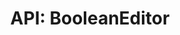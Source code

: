 ---
comment: "/**\n * A simple boolean editor\n *\n * @description Example:\n * <pre>\n * {\n *     \"myBoolean\": {\n *         \"label\": \"My boolean\",\n *         \"tabId\": \"content\",\n *         \"schemaId\": \"boolean\"\n *     }\n * }\n * </pre>\n *\n * @memberof HashBrown.Client.Views.Editors.FieldEditors\n */"
meta:
    range:
        - 343
        - 1482
    filename: BooleanEditor.js
    lineno: 21
    columnno: 0
    path: /home/mrzapp/Development/Web/hashbrown-cms/src/Client/Views/Editors/FieldEditors
    code:
        id: astnode100015470
        name: BooleanEditor
        type: ClassDeclaration
        paramnames:
            - params
classdesc: 'A simple boolean editor'
description: 'A simple boolean editor'
memberof: HashBrown.Client.Views.Editors.FieldEditors
name: BooleanEditor
longname: HashBrown.Client.Views.Editors.FieldEditors.BooleanEditor
kind: class
scope: static
params: []
methods:
    -
        comment: "/**\n     * Render this editor\n     */"
        meta:
            range:
                - 1027
                - 1480
            filename: BooleanEditor.js
            lineno: 51
            columnno: 4
            path: /home/mrzapp/Development/Web/hashbrown-cms/src/Client/Views/Editors/FieldEditors
            code:
                id: astnode100015549
                name: 'BooleanEditor#template'
                type: MethodDefinition
                paramnames: []
            vars:
                "": null
        description: 'Render this editor'
        name: template
        longname: 'HashBrown.Client.Views.Editors.FieldEditors.BooleanEditor#template'
        kind: function
        memberof: HashBrown.Client.Views.Editors.FieldEditors.BooleanEditor
        scope: instance
        params: []
shortname: BooleanEditor
layout: docPage
permalink: /docs/hashbrown/client/views/editors/fieldeditors/booleaneditor/
title: 'API: BooleanEditor'

---